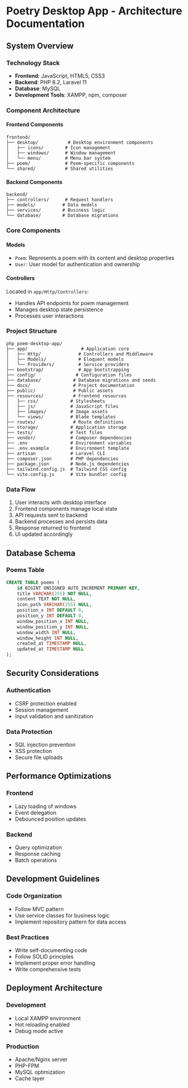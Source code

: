 # Poetry Desktop App - Architecture Documentation

## System Overview

### Technology Stack
- **Frontend**: JavaScript, HTML5, CSS3
- **Backend**: PHP 8.2, Laravel 11
- **Database**: MySQL
- **Development Tools**: XAMPP, npm, composer

### Component Architecture

#### Frontend Components
```
frontend/
├── desktop/           # Desktop environment components
│   ├── icons/        # Icon management
│   ├── windows/      # Window management
│   └── menu/         # Menu bar system
├── poem/             # Poem-specific components
└── shared/           # Shared utilities
```

#### Backend Components
```
backend/
├── controllers/      # Request handlers
├── models/          # Data models
├── services/        # Business logic
└── database/        # Database migrations
```

### Core Components

#### Models
- `Poem`: Represents a poem with its content and desktop properties
- `User`: User model for authentication and ownership

#### Controllers
Located in `app/Http/Controllers`:
- Handles API endpoints for poem management
- Manages desktop state persistence
- Processes user interactions

### Project Structure
```
php_poem-desktop-app/
├── app/                    # Application core
│   ├── Http/              # Controllers and Middleware
│   ├── Models/            # Eloquent models
│   └── Providers/         # Service providers
├── bootstrap/             # App bootstrapping
├── config/               # Configuration files
├── database/            # Database migrations and seeds
├── docs/                # Project documentation
├── public/              # Public assets
├── resources/           # Frontend resources
│   ├── css/            # Stylesheets
│   ├── js/             # JavaScript files
│   ├── images/         # Image assets
│   └── views/          # Blade templates
├── routes/              # Route definitions
├── storage/            # Application storage
├── tests/              # Test files
├── vendor/             # Composer dependencies
├── .env                # Environment variables
├── .env.example        # Environment template
├── artisan             # Laravel CLI
├── composer.json       # PHP dependencies
├── package.json        # Node.js dependencies
├── tailwind.config.js  # Tailwind CSS config
└── vite.config.js      # Vite bundler config
```

### Data Flow
1. User interacts with desktop interface
2. Frontend components manage local state
3. API requests sent to backend
4. Backend processes and persists data
5. Response returned to frontend
6. UI updated accordingly

## Database Schema

### Poems Table
```sql
CREATE TABLE poems (
    id BIGINT UNSIGNED AUTO_INCREMENT PRIMARY KEY,
    title VARCHAR(255) NOT NULL,
    content TEXT NOT NULL,
    icon_path VARCHAR(255) NULL,
    position_x INT DEFAULT 0,
    position_y INT DEFAULT 0,
    window_position_x INT NULL,
    window_position_y INT NULL,
    window_width INT NULL,
    window_height INT NULL,
    created_at TIMESTAMP NULL,
    updated_at TIMESTAMP NULL
);
```

## Security Considerations

### Authentication
- CSRF protection enabled
- Session management
- Input validation and sanitization

### Data Protection
- SQL injection prevention
- XSS protection
- Secure file uploads

## Performance Optimizations

### Frontend
- Lazy loading of windows
- Event delegation
- Debounced position updates

### Backend
- Query optimization
- Response caching
- Batch operations

## Development Guidelines

### Code Organization
- Follow MVC pattern
- Use service classes for business logic
- Implement repository pattern for data access

### Best Practices
- Write self-documenting code
- Follow SOLID principles
- Implement proper error handling
- Write comprehensive tests

## Deployment Architecture

### Development
- Local XAMPP environment
- Hot reloading enabled
- Debug mode active

### Production
- Apache/Nginx server
- PHP-FPM
- MySQL optimization
- Cache layer
